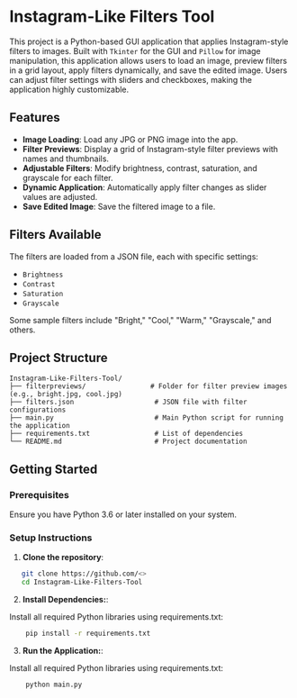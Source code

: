 # Instagram-Like Filters Tool

This project is a Python-based GUI application that applies Instagram-style filters to images. Built with `Tkinter` for the GUI and `Pillow` for image manipulation, this application allows users to load an image, preview filters in a grid layout, apply filters dynamically, and save the edited image. Users can adjust filter settings with sliders and checkboxes, making the application highly customizable.

## Features

- **Image Loading**: Load any JPG or PNG image into the app.
- **Filter Previews**: Display a grid of Instagram-style filter previews with names and thumbnails.
- **Adjustable Filters**: Modify brightness, contrast, saturation, and grayscale for each filter.
- **Dynamic Application**: Automatically apply filter changes as slider values are adjusted.
- **Save Edited Image**: Save the filtered image to a file.

## Filters Available

The filters are loaded from a JSON file, each with specific settings:
- `Brightness`
- `Contrast`
- `Saturation`
- `Grayscale`

Some sample filters include "Bright," "Cool," "Warm," "Grayscale," and others.

## Project Structure

```plaintext
Instagram-Like-Filters-Tool/
├── filterpreviews/                # Folder for filter preview images (e.g., bright.jpg, cool.jpg)
├── filters.json                    # JSON file with filter configurations
├── main.py                         # Main Python script for running the application
├── requirements.txt                # List of dependencies
└── README.md                       # Project documentation
```
## Getting Started

### Prerequisites

Ensure you have Python 3.6 or later installed on your system.

### Setup Instructions

1. **Clone the repository**:

```bash
   git clone https://github.com/<>
   cd Instagram-Like-Filters-Tool
 ```

2. **Install Dependencies:**:

Install all required Python libraries using requirements.txt:

```bash
    pip install -r requirements.txt
```


3. **Run the Application:**:

Install all required Python libraries using requirements.txt:

```bash
    python main.py
```

